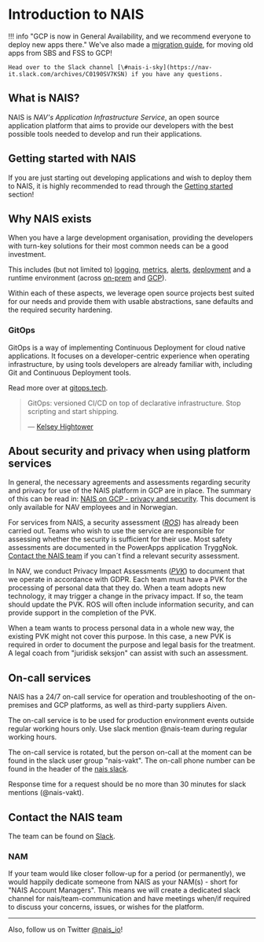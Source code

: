 # Introduction to NAIS

!!! info "GCP is now in General Availability, and we recommend everyone to deploy new apps there."
    We've also made a [migration guide](clusters/migrating-to-gcp.md), for moving old apps from SBS and FSS to GCP!

    Head over to the Slack channel [\#nais-i-sky](https://nav-it.slack.com/archives/C0190SV7KSN) if you have any questions.


## What is NAIS?

NAIS is _NAV's Application Infrastructure Service_, an open source application platform that aims to provide our developers with the best possible tools needed to develop and run their applications.

## Getting started with NAIS

If you are just starting out developing applications and wish to deploy them to NAIS, it is highly recommended to read through the [Getting started](basics/access/) section!

## Why NAIS exists

When you have a large development organisation, providing the developers with turn-key solutions for their most common needs can be a good investment.

This includes \(but not limited to\) [logging](observability/logs/), [metrics](observability/metrics.md), [alerts](observability/alerts/), [deployment](deployment/) and a runtime environment (across [on-prem](clusters/on-premises.md) and [GCP](clusters/gcp.md)).

Within each of these aspects, we leverage open source projects best suited for our needs and provide them with usable abstractions, sane defaults and the required security hardening.

### GitOps

GitOps is a way of implementing Continuous Deployment for cloud native applications. It focuses on a developer-centric experience when operating infrastructure, by using tools developers are already familiar with, including Git and Continuous Deployment tools.

Read more over at [gitops.tech](https://www.gitops.tech).
> GitOps: versioned CI/CD on top of declarative infrastructure. Stop scripting and start shipping.
>
> — [Kelsey Hightower](https://twitter.com/kelseyhightower/status/953638870888849408)

## About security and privacy when using platform services

In general, the necessary agreements and assessments regarding security and privacy for use of the NAIS platform in GCP are in place. The summary of this can be read in:
[NAIS on GCP - privacy and security](https://navno.sharepoint.com/:w:/r/sites/Skystrategi817/Shared%20Documents/General/Personvern%20og%20sikkerhet/GCP/NAIS%20(GCP)%20-%20personvern%20og%20sikkerhet.docx?d=wd94444c57c0348b9b7ab34863488c684&csf=1&web=1&e=j3dUzd). This document is only available for NAV employees and in Norwegian.

For services from NAIS, a security assessment ([*ROS*](./legal/app-ros.md)) has already been carried out. 
Teams who wish to use the service are responsible for assessing whether the security is sufficient for their use. 
Most safety assessments are documented in the PowerApps application TryggNok. 
[Contact the NAIS team](#contact-the-nais-team) if you can´t find a relevant security assessment.

In NAV, we conduct Privacy Impact Assessments ([*PVK*](./legal/app-pvk.md)) to document that we operate in accordance with GDPR. 
Each team must have a PVK for the processing of personal data that they do. 
When a team adopts new technology, it may trigger a change in the privacy impact. 
If so, the team should update the PVK. ROS will often include information security, and can provide support in the completion of the PVK.

When a team wants to process personal data in a whole new way, the existing PVK might not cover this purpose. In this case, a new PVK is required in order to document the purpose and legal basis for the treatment. A legal coach from "juridisk seksjon" can assist with such an assessment.

## On-call services
NAIS has a 24/7 on-call service for operation and troubleshooting of the on-premises and GCP platforms, as well as third-party suppliers Aiven. 

The on-call service is to be used for production environment events outside regular working hours only. Use slack mention @nais-team during regular working hours.

The on-call service is rotated, but the person on-call at the moment can be found in the slack user group "nais-vakt". The on-call phone number can be found in the header of the [nais slack](https://nav-it.slack.com/archives/C5KUST8N6).

Response time for a request should be no more than 30 minutes for slack mentions (@nais-vakt).

## Contact the NAIS team

The team can be found on [Slack](https://nav-it.slack.com/messages/C5KUST8N6/).

### NAM
If your team would like closer follow-up for a period (or permanently), we would happily dedicate someone from NAIS as your NAM(s) - short for "NAIS Account Managers".
This means we will create a dedicated slack channel for nais/team-communication and have meetings when/if required to discuss your concerns, issues, or wishes for the platform.

---
Also, follow us on Twitter [@nais\_io](https://twitter.com/nais_io)!
